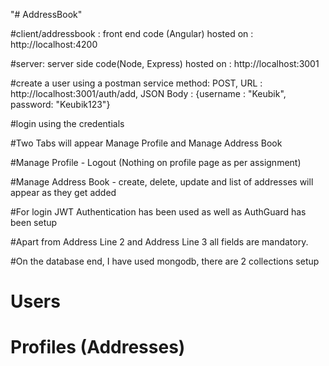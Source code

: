 "# AddressBook" 

#client/addressbook : front end code (Angular) hosted on : http://localhost:4200

#server: server side code(Node, Express) hosted on : http://localhost:3001

#create a user using a postman service method: POST, URL : http://localhost:3001/auth/add, JSON Body : {username : "Keubik", password: "Keubik123"}

#login using the credentials

#Two Tabs will appear Manage Profile and Manage Address Book

#Manage Profile - Logout (Nothing on profile page as per assignment)

#Manage Address Book - create, delete, update and list of addresses will appear as they get added

#For login JWT Authentication has been used as well as AuthGuard has been setup

#Apart from Address Line 2 and Address Line 3 all fields are mandatory.

#On the database end, I have used mongodb, there are 2 collections setup
  # Users
  # Profiles (Addresses)
